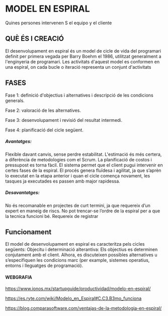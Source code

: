 # MODEL EN ESPIRAL



Quines persones intervenen S
el equipo y el cliente

## QUÈ ÉS I CREACIÓ

El desenvolupament en espiral és un model de cicle de vida del programari definit per primera vegada per Barry Boehm el 1986, utilitzat generalment a l'enginyeria de programari. Les activitats d'aquest model es conformen en una espiral, on cada bucle o iteració representa un conjunt d'activitats


## FASES

Fase 1: definició d'objectius i alternatives i descripció de les condicions generals. 

Fase 2: valoració de les alternatives. 

Fase 3: desenvolupament i revisió del resultat intermedi. 

Fase 4: planificació del cicle següent. 





##### Avantatges:
Flexible davant canvis, sense perdre estabilitat. L'estimació és més certera, a diferència de metodologies com el Scrum. La planificació de costos i pressupost es torna fàcil. El sistema permet que el client pugui intervenir en certes fases de la espiral.
El procés genera fluïdesa i agilitat, ja que s’aprèn lo executat en la etapa anterior i quan el cicle comença novament, les tasques ja executades es passen amb major rapidessa.

##### Desavantatges: 
No és recomanable en projectes de curt termini, ja que requereix d’un expert en maneig de riscs. No pot trencar-se l’ordre de la espiral per a que la tecnica funcioni bé. Requereix de registrar





## Funcionament
El model de desenvolupament en espiral es caracteritza pels cicles següents:
Objecitu i determinació alterantiva: Els objectius es determinen conjutament amb el client. Alhora, es discuteixen possibles alternatives u s’especifiquen les condicions marc (per example, sistemes operatius, entorns i lleguatges de programació).







#### WEBGRAFIA

https://www.ionos.mx/startupguide/productividad/modelo-en-espiral/

https://es.ryte.com/wiki/Modelo_en_Espiral#C.C3.B3mo_funciona

https://blog.comparasoftware.com/ventajas-de-la-metodologia-en-espiral/


